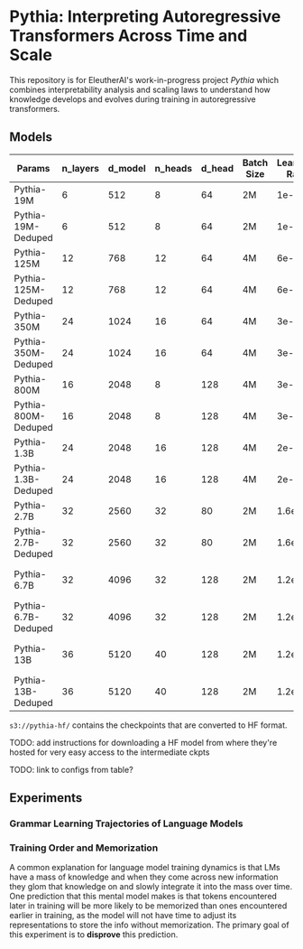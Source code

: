 # Pythia: Interpreting Autoregressive Transformers Across Time and Scale

This repository is for EleutherAI's work-in-progress project *Pythia* which combines interpretability analysis and scaling laws to understand how knowledge develops and evolves during training in autoregressive transformers.

## Models

| Params               | n_layers |d_model      | n_heads |d_head      | Batch Size |Learning Rate| Checkpoints | Evaluations        |
| -------------------- | -------- |------------ | ------- |----------- | ---------- |------------ | ---------- | ------------------- |
| Pythia-19M           | 6        | 512         | 8       | 64         | 2M         | 1e-3        | Ready      | Ready |
| Pythia-19M-Deduped   | 6        | 512         | 8       | 64         | 2M         | 1e-3        | Ready      | Ready |
| Pythia-125M          | 12       | 768         | 12      | 64         | 4M         | 6e-4        | Ready      | In-Progress |
| Pythia-125M-Deduped  | 12       | 768         | 12      | 64         | 4M         | 6e-4        | Ready      | --------------- |
| Pythia-350M          | 24       | 1024        | 16      | 64         | 4M         | 3e-4        | Ready      | --------------- |
| Pythia-350M-Deduped  | 24       | 1024        | 16      | 64         | 4M         | 3e-4        | Ready      | --------------- |
| Pythia-800M          | 16       | 2048        | 8       | 128        | 4M         | 3e-4        | Ready      | Ready |
| Pythia-800M-Deduped  | 16       | 2048        | 8       | 128        | 4M         | 3e-4        | Ready      | Ready |
| Pythia-1.3B          | 24       | 2048        | 16      | 128        | 4M         | 2e-4        | Ready      | --------------- |
| Pythia-1.3B-Deduped  | 24       | 2048        | 16      | 128        | 4M         | 2e-4        | Ready      | --------------- |
| Pythia-2.7B          | 32       | 2560        | 32      | 80         | 2M         | 1.6e-4      | Ready      | Ready |
| Pythia-2.7B-Deduped  | 32       | 2560        | 32      | 80         | 2M         | 1.6e-4      | Ready      | Ready |
| Pythia-6.7B          | 32       | 4096        | 32      | 128        | 2M         | 1.2e-4 ?    | Ready      | Missing 5-shot, MMLU |
| Pythia-6.7B-Deduped  | 32       | 4096        | 32      | 128        | 2M         | 1.2e-4 ?    | Ready      | Missing 5-shot, MMLU |
| Pythia-13B           | 36       | 5120        | 40      | 128        | 2M         | 1.2e-4      | Ready      | Missing 5-shot, MMLU |
| Pythia-13B-Deduped   | 36       | 5120        | 40      | 128        | 2M         | 1.2e-4      | Ready      | Missing 5-shot, MMLU |


`s3://pythia-hf/` contains the checkpoints that are converted to HF format.


TODO: add instructions for downloading a HF model from where they're hosted for very easy access to the intermediate ckpts

TODO: link to configs from table?

## Experiments 

### Grammar Learning Trajectories of Language Models

### Training Order and Memorization

A common explanation for language model training dynamics is that LMs have a mass of knowledge and when they come across new information they glom that knowledge on and slowly integrate it into the mass over time. One prediction that this mental model makes is that tokens encountered later in training will be more likely to be memorized than ones encountered earlier in training, as the model will not have time to adjust its representations to store the info without memorization. The primary goal of this experiment is to **disprove** this prediction.
